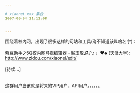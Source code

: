 ```yaml
---

# xiaonei xxx 集合
2007-09-04 21:12:08


---
```



围绕着校内网，出现了很多这样的网站和工具(俺不知道该叫啥名字)：<br />
<br />
紫豆助手之5Q校内网可视编辑器 - 赵玉敬♫♪♬♩♥♣ (天津大学):&nbsp; http://www.zidou.com/xiaonei/edit/<br />
<br />
[待续...]<br />
<br />
<br />
这群用户应该就是将来的VIP用户，API用户。。。。。。<br />
